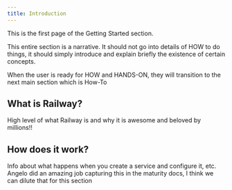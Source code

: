 ```yaml
---
title: Introduction
---
```


This is the first page of the Getting Started section.

This entire section is a narrative.  It should not go into details of HOW to do things, it should simply introduce and explain briefly the existence of certain concepts.

When the user is ready for HOW and HANDS-ON, they will transition to the next main section which is How-To

## What is Railway?

High level of what Railway is and why it is awesome and beloved by millions!!

## How does it work?

Info about what happens when you create a service and configure it, etc.  Angelo did an amazing job capturing this in the maturity docs, I think we can dilute that for this section
